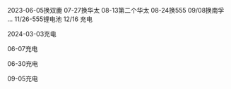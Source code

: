 2023-06-05换双鹿
07-27换华太
08-13第二个华太
08-24换555
09/08换南孚
...
11/26-555锂电池
12/16 充电

2024-03-03充电

06-07充电

06-30充电

09-05充电

